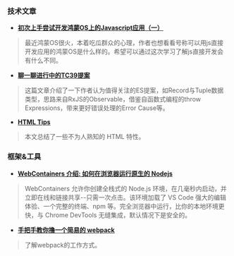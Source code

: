 ### 技术文章
+ **[初次上手尝试开发鸿蒙OS上的Javascript应用（一）](https://juejin.cn/post/6971681119787810847)**
> 最近鸿蒙OS很火，本着吃瓜群众的心理，作者也想看看号称可以用js直接开发应用的鸿蒙OS是什么样的。希望可以通过这次学习了解js直接开发会有什么不同。

+ **[聊一聊进行中的TC39提案](https://juejin.cn/post/6974330720994983950)**
> 这篇文章介绍了一下作者认为值得关注的ES提案，如Record与Tuple数据类型，思路来自RxJS的Observable，借鉴自函数式编程的throw Expressions，带来更好错误处理的Error Cause等。

+ **[HTML Tips](https://markodenic.com/html-tips/)**
> 本文总结了一些不为人熟知的 HTML 特性。

### 框架&工具
+ **[WebContainers 介绍: 如何在浏览器运行原生的 Nodejs](https://xie.infoq.cn/article/b7f4f6e5bb831e4f20cdca35a)**
> WebContainers 允许你创建全栈式的 Node.js 环境，在几毫秒内启动，并立即在线和链接共享--只需一次点击。该环境加载了 VS Code 强大的编辑体验、一个完整的终端、npm 等。完全浏览器中运行，比你的本地环境更快，与 Chrome DevTools 无缝集成，默认情况下是安全的。

+ **[手把手教你撸一个简易的 webpack](https://zhuanlan.zhihu.com/p/37864523)**
> 了解webpack的工作方式。
